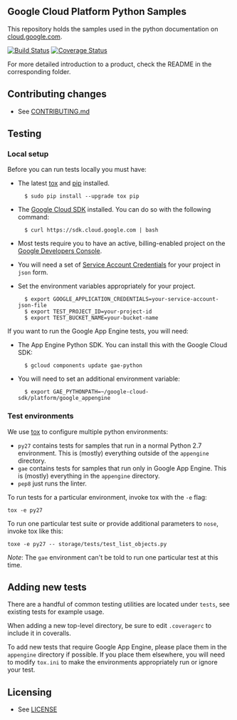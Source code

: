 ## Google Cloud Platform Python Samples

This repository holds the samples used in the python documentation on [cloud.google.com](https://cloud.google.com).

[![Build Status](https://travis-ci.org/GoogleCloudPlatform/python-docs-samples.svg)](https://travis-ci.org/GoogleCloudPlatform/python-docs-samples)
[![Coverage Status](https://coveralls.io/repos/GoogleCloudPlatform/python-docs-samples/badge.svg)](https://coveralls.io/r/GoogleCloudPlatform/python-docs-samples)

For more detailed introduction to a product, check the README in the corresponding folder. 

## Contributing changes

* See [CONTRIBUTING.md](CONTRIBUTING.md)

## Testing

### Local setup

Before you can run tests locally you must have:

* The latest [tox](https://tox.readthedocs.org/en/latest/) and [pip](https://pypi.python.org/pypi/pip) installed.

        $ sudo pip install --upgrade tox pip

* The [Google Cloud SDK](https://cloud.google.com/sdk/) installed. You can do so with the following command:

        $ curl https://sdk.cloud.google.com | bash

* Most tests require you to have an active, billing-enabled project on the [Google Developers Console](https://console.developers.google.com).
* You will need a set of [Service Account Credentials](https://console.developers.google.com/project/_/apiui/credential) for your project in ``json`` form.
* Set the environment variables appropriately for your project.

        $ export GOOGLE_APPLICATION_CREDENTIALS=your-service-account-json-file
        $ export TEST_PROJECT_ID=your-project-id
        $ export TEST_BUCKET_NAME=your-bucket-name

If you want to run the Google App Engine tests, you will need:

* The App Engine Python SDK. You can install this with the Google Cloud SDK:

        $ gcloud components update gae-python

* You will need to set an additional environment variable:

        $ export GAE_PYTHONPATH=~/google-cloud-sdk/platform/google_appengine

### Test environments

We use [tox](https://tox.readthedocs.org/en/latest/) to configure multiple python environments:

* ``py27`` contains tests for samples that run in a normal Python 2.7 environment. This is (mostly) everything outside of the ``appengine`` directory.
* ``gae`` contains tests for samples that run only in Google App Engine. This is (mostly) everything in the ``appengine`` directory.
* ``pep8`` just runs the linter.

To run tests for a particular environment, invoke tox with the ``-e`` flag:

    tox -e py27

To run one particular test suite or provide additional parameters to ``nose``, invoke tox like this:

    toxe -e py27 -- storage/tests/test_list_objects.py

*Note*: The ``gae`` environment can't be told to run one particular test at this time.

## Adding new tests

There are a handful of common testing utilities are located under ``tests``, see existing tests for example usage.

When adding a new top-level directory, be sure to edit ``.coveragerc`` to include it in coveralls.

To add new tests that require Google App Engine, please place them in the ``appengine`` directory if possible. If you place them elsewhere, you will need to modify ``tox.ini`` to make the environments appropriately run or ignore your test.

## Licensing

* See [LICENSE](LICENSE)
